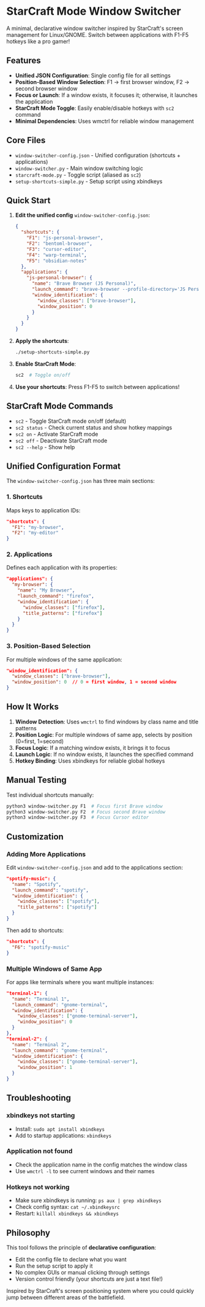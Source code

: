 # StarCraft Mode Window Switcher

A minimal, declarative window switcher inspired by StarCraft's screen management for Linux/GNOME. Switch between applications with F1-F5 hotkeys like a pro gamer!

## Features

- **Unified JSON Configuration**: Single config file for all settings
- **Position-Based Window Selection**: F1 → first browser window, F2 → second browser window
- **Focus or Launch**: If a window exists, it focuses it; otherwise, it launches the application  
- **StarCraft Mode Toggle**: Easily enable/disable hotkeys with `sc2` command
- **Minimal Dependencies**: Uses wmctrl for reliable window management

## Core Files

- `window-switcher-config.json` - Unified configuration (shortcuts + applications)
- `window-switcher.py` - Main window switching logic
- `starcraft-mode.py` - Toggle script (aliased as `sc2`)
- `setup-shortcuts-simple.py` - Setup script using xbindkeys

## Quick Start

1. **Edit the unified config** `window-switcher-config.json`:
   ```json
   {
     "shortcuts": {
       "F1": "js-personal-browser",
       "F2": "bentoml-browser",
       "F3": "cursor-editor",
       "F4": "warp-terminal",
       "F5": "obsidian-notes"
     },
     "applications": {
       "js-personal-browser": {
         "name": "Brave Browser (JS Personal)",
         "launch_command": "brave-browser --profile-directory='JS Personal'",
         "window_identification": {
           "window_classes": ["brave-browser"],
           "window_position": 0
         }
       }
     }
   }
   ```

2. **Apply the shortcuts**:
   ```bash
   ./setup-shortcuts-simple.py
   ```

3. **Enable StarCraft Mode**:
   ```bash
   sc2  # Toggle on/off
   ```

4. **Use your shortcuts**: Press F1-F5 to switch between applications!

## StarCraft Mode Commands

- `sc2` - Toggle StarCraft mode on/off (default)
- `sc2 status` - Check current status and show hotkey mappings
- `sc2 on` - Activate StarCraft mode
- `sc2 off` - Deactivate StarCraft mode
- `sc2 --help` - Show help

## Unified Configuration Format

The `window-switcher-config.json` has three main sections:

### 1. Shortcuts
Maps keys to application IDs:
```json
"shortcuts": {
  "F1": "my-browser",
  "F2": "my-editor"
}
```

### 2. Applications  
Defines each application with its properties:
```json
"applications": {
  "my-browser": {
    "name": "My Browser",
    "launch_command": "firefox",
    "window_identification": {
      "window_classes": ["firefox"],
      "title_patterns": ["firefox"]
    }
  }
}
```

### 3. Position-Based Selection
For multiple windows of the same application:
```json
"window_identification": {
  "window_classes": ["brave-browser"],
  "window_position": 0  // 0 = first window, 1 = second window
}
```

## How It Works

1. **Window Detection**: Uses `wmctrl` to find windows by class name and title patterns
2. **Position Logic**: For multiple windows of same app, selects by position (0=first, 1=second)
3. **Focus Logic**: If a matching window exists, it brings it to focus
4. **Launch Logic**: If no window exists, it launches the specified command
5. **Hotkey Binding**: Uses xbindkeys for reliable global hotkeys

## Manual Testing

Test individual shortcuts manually:
```bash
python3 window-switcher.py F1  # Focus first Brave window
python3 window-switcher.py F2  # Focus second Brave window
python3 window-switcher.py F3  # Focus Cursor editor
```

## Customization

### Adding More Applications

Edit `window-switcher-config.json` and add to the applications section:
```json
"spotify-music": {
  "name": "Spotify",
  "launch_command": "spotify",
  "window_identification": {
    "window_classes": ["spotify"],
    "title_patterns": ["spotify"]
  }
}
```

Then add to shortcuts:
```json
"shortcuts": {
  "F6": "spotify-music"
}
```

### Multiple Windows of Same App

For apps like terminals where you want multiple instances:
```json
"terminal-1": {
  "name": "Terminal 1",
  "launch_command": "gnome-terminal",
  "window_identification": {
    "window_classes": ["gnome-terminal-server"],
    "window_position": 0
  }
},
"terminal-2": {
  "name": "Terminal 2", 
  "launch_command": "gnome-terminal",
  "window_identification": {
    "window_classes": ["gnome-terminal-server"],
    "window_position": 1
  }
}
```

## Troubleshooting

### xbindkeys not starting
- Install: `sudo apt install xbindkeys`
- Add to startup applications: `xbindkeys`

### Application not found
- Check the application name in the config matches the window class
- Use `wmctrl -l` to see current windows and their names

### Hotkeys not working
- Make sure xbindkeys is running: `ps aux | grep xbindkeys`
- Check config syntax: `cat ~/.xbindkeysrc`
- Restart: `killall xbindkeys && xbindkeys`

## Philosophy

This tool follows the principle of **declarative configuration**:
- Edit the config file to declare what you want
- Run the setup script to apply it
- No complex GUIs or manual clicking through settings
- Version control friendly (your shortcuts are just a text file!)

Inspired by StarCraft's screen positioning system where you could quickly jump between different areas of the battlefield.
